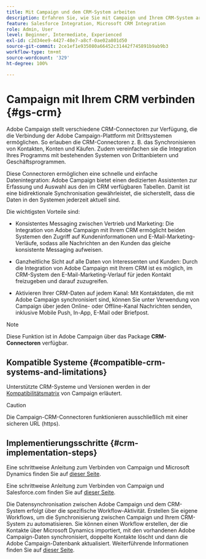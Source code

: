 ```yaml
---
title: Mit Campaign und dem CRM-System arbeiten
description: Erfahren Sie, wie Sie mit Campaign und Ihrem CRM-System arbeiten können
feature: Salesforce Integration, Microsoft CRM Integration
role: Admin, User
level: Beginner, Intermediate, Experienced
exl-id: c2d34ee9-4427-48e7-a8cf-0ae02a801d50
source-git-commit: 2ce1ef1e935080a66452c31442f745891b9ab9b3
workflow-type: tm+mt
source-wordcount: '329'
ht-degree: 100%

---
```


# Campaign mit Ihrem CRM verbinden {#gs-crm}

Adobe Campaign stellt verschiedene CRM-Connectoren zur Verfügung, die die Verbindung der Adobe Campaign-Plattform mit Drittsystemen ermöglichen. So erlauben die CRM-Connectoren z. B. das Synchronisieren von Kontakten, Konten und Käufen. Zudem vereinfachen sie die Integration Ihres Programms mit bestehenden Systemen von Drittanbietern und Geschäftsprogrammen.

Diese Connectoren ermöglichen eine schnelle und einfache Datenintegration: Adobe Campaign bietet einen dedizierten Assistenten zur Erfassung und Auswahl aus den im CRM verfügbaren Tabellen. Damit ist eine bidirektionale Synchronisation gewährleistet, die sicherstellt, dass die Daten in den Systemen jederzeit aktuell sind.

Die wichtigsten Vorteile sind:

* Konsistentes Messaging zwischen Vertrieb und Marketing: Die Integration von Adobe Campaign mit Ihrem CRM ermöglicht beiden Systemen den Zugriff auf Kundeninformationen und E-Mail-Marketing-Verläufe, sodass alle Nachrichten an den Kunden das gleiche konsistente Messaging aufweisen.

* Ganzheitliche Sicht auf alle Daten von Interessenten und Kunden: Durch die Integration von Adobe Campaign mit Ihrem CRM ist es möglich, im CRM-System den E-Mail-Marketing-Verlauf für jeden Kontakt freizugeben und darauf zuzugreifen.

* Aktivieren Ihrer CRM-Daten auf jedem Kanal: Mit Kontaktdaten, die mit Adobe Campaign synchronisiert sind, können Sie unter Verwendung von Campaign über jeden Online- oder Offline-Kanal Nachrichten senden, inklusive Mobile Push, In-App, E-Mail oder Briefpost.


>[!NOTE]
>
>Diese Funktion ist in Adobe Campaign über das Package **CRM-Connectoren** verfügbar.

## Kompatible Systeme {#compatible-crm-systems-and-limitations}

Unterstützte CRM-Systeme und Versionen werden in der [Kompatibilitätsmatrix](../start/compatibility-matrix.md) von Campaign erläutert.

>[!CAUTION]
>
> Die Campaign-CRM-Connectoren funktionieren ausschließlich mit einer sicheren URL (https).

## Implementierungsschritte {#crm-implementation-steps}

Eine schrittweise Anleitung zum Verbinden von Campaign und Microsoft Dynamics finden Sie auf [dieser Seite](ac-ms-dyn.md).

Eine schrittweise Anleitung zum Verbinden von Campaign und Salesforce.com finden Sie auf [dieser Seite](ac-sfdc.md).

Die Datensynchronisation zwischen Adobe Campaign und dem CRM-System erfolgt über die spezifische Workflow-Aktivität. Erstellen Sie eigene Workflows, um die Synchronisierung zwischen Campaign und Ihrem CRM-System zu automatisieren. Sie können einen Workflow erstellen, der die Kontakte über Microsoft Dynamics importiert, mit den vorhandenen Adobe Campaign-Daten synchronisiert, doppelte Kontakte löscht und dann die Adobe Campaign-Datenbank aktualisiert. Weiterführende Informationen finden Sie auf [dieser Seite](crm-data-sync.md).
